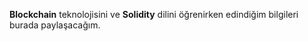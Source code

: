  **Blockchain** teknolojisini  ve **Solidity** dilini öğrenirken edindiğim bilgileri burada paylaşacağım.
